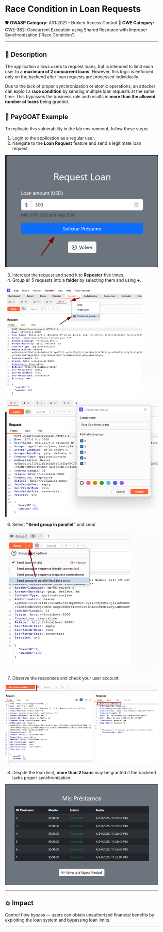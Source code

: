 # Race Condition in Loan Requests

🛡️ **OWASP Category:** A01:2021 - Broken Access Control 
🧩 **CWE Category:** CWE-362: Concurrent Execution using Shared Resource with Improper Synchronization ('Race Condition')

---

## 📝 Description

The application allows users to request loans, but is intended to limit each user to a **maximum of 2 concurrent loans**. However, this logic is enforced only on the backend after loan requests are processed individually.

Due to the lack of proper synchronization or atomic operations, an attacker can exploit a **race condition** by sending multiple loan requests at the same time. This bypasses the business rule and results in **more than the allowed number of loans** being granted.


## 🐐 PayGOAT Example

To replicate this vulnerability in the lab environment, follow these steps:

1. Login to the application as a regular user.
2. Navigate to the **Loan Request** feature and send a legitimate loan request.

![loan](img/loan1.png)

3. Intercept the request and send it to **Repeater** five times.
5. Group all 5 requests into a **folder** by selecting them and using **+**.

![loan](img/loan2.png)
![loan](img/loan3.png)

6. Select **"Send group in parallel"** and send.

![loan](img/loan4.png)

7. Observe the responses and check your user account.

![loan](img/loan5.png)

8. Despite the loan limit, **more than 2 loans** may be granted if the backend lacks proper synchronization.

![loan](img/loan6.png)

---

## 💥 Impact

Control flow bypass — users can obtain unauthorized financial benefits by exploiting the loan system and bypassing loan limits.

---